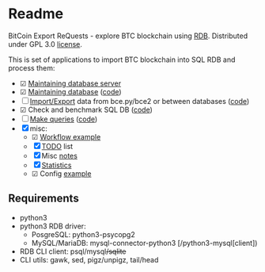 # Readme

BitCoin Export ReQuests - explore BTC blockchain using [RDB](https://en.wikipedia.org/wiki/Relational_database).
Distributed under GPL 3.0 [license](LICENSE).

This is set of applications to import BTC blockchain into SQL RDB and process them:

- &#9745; [Maintaining database server](doc/DBS.md)
- &#9745; [Maintaining database](doc/DB.md) ([code](dbctl/))
- &#9744; [Import/Export](doc/ImpEx.md) data from bce.py/bce2 or between databases ([code](impex/))
- &#9745; Check and benchmark SQL DB ([code](test/))
- &#9744; [Make queries](doc/BCERQ.md) ([code](query/))
- &#9746; misc:
  - &#9745; [Workflow example](doc/WorkFlow.md)
  - &#9746; [TODO](doc/TODO.md) list
  - &#9746; Misc [notes](doc/NOTES.md)
  - &#9746; [Statistics](doc/Stat.md)
  - &#9745; Config [example](doc/bcerq.ini.sample)

## Requirements

- python3
- python3 RDB driver:
  - PosgreSQL: python3-psycopg2
  - MySQL/MariaDB: mysql-connector-python3 [/python3-mysql[client])
- RDB CLI client: psql/mysql~~/sqlite~~
- CLI utils: gawk, sed, pigz/unpigz, tail/head
